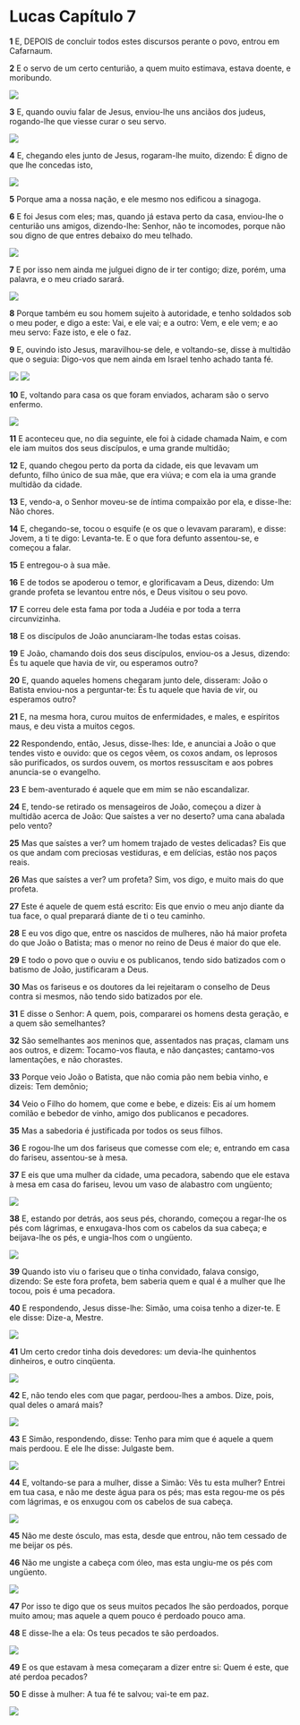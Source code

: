 # Lucas Capítulo 7

**1** 	E, DEPOIS de concluir todos estes discursos perante o povo, entrou em Cafarnaum.

**2** 	E o servo de um certo centurião, a quem muito estimava, estava doente, e moribundo.

![](../Images/SweetPublishing/42-7-2.jpg) 

**3** 	E, quando ouviu falar de Jesus, enviou-lhe uns anciãos dos judeus, rogando-lhe que viesse curar o seu servo.

![](../Images/SweetPublishing/42-7-3.jpg) 

**4** 	E, chegando eles junto de Jesus, rogaram-lhe muito, dizendo: É digno de que lhe concedas isto,

![](../Images/SweetPublishing/42-7-4.jpg) 

**5** 	Porque ama a nossa nação, e ele mesmo nos edificou a sinagoga.

**6** 	E foi Jesus com eles; mas, quando já estava perto da casa, enviou-lhe o centurião uns amigos, dizendo-lhe: Senhor, não te incomodes, porque não sou digno de que entres debaixo do meu telhado.

![](../Images/SweetPublishing/42-7-5.jpg) 

**7** 	E por isso nem ainda me julguei digno de ir ter contigo; dize, porém, uma palavra, e o meu criado sarará.

![](../Images/SweetPublishing/40-8-3.jpg) 

**8** 	Porque também eu sou homem sujeito à autoridade, e tenho soldados sob o meu poder, e digo a este: Vai, e ele vai; e a outro: Vem, e ele vem; e ao meu servo: Faze isto, e ele o faz.

**9** 	E, ouvindo isto Jesus, maravilhou-se dele, e voltando-se, disse à multidão que o seguia: Digo-vos que nem ainda em Israel tenho achado tanta fé.

![](../Images/SweetPublishing/42-7-7.jpg) ![](../Images/SweetPublishing/40-8-4.jpg) 

**10** 	E, voltando para casa os que foram enviados, acharam são o servo enfermo.

![](../Images/SweetPublishing/40-8-8.jpg) 

**11** 	E aconteceu que, no dia seguinte, ele foi à cidade chamada Naim, e com ele iam muitos dos seus discípulos, e uma grande multidão;

**12** 	E, quando chegou perto da porta da cidade, eis que levavam um defunto, filho único de sua mãe, que era viúva; e com ela ia uma grande multidão da cidade.

**13** 	E, vendo-a, o Senhor moveu-se de íntima compaixão por ela, e disse-lhe: Não chores.

**14** 	E, chegando-se, tocou o esquife (e os que o levavam pararam), e disse: Jovem, a ti te digo: Levanta-te. E o que fora defunto assentou-se, e começou a falar.

**15** 	E entregou-o à sua mãe.

**16** 	E de todos se apoderou o temor, e glorificavam a Deus, dizendo: Um grande profeta se levantou entre nós, e Deus visitou o seu povo.

**17** 	E correu dele esta fama por toda a Judéia e por toda a terra circunvizinha.

**18** 	E os discípulos de João anunciaram-lhe todas estas coisas.

**19** 	E João, chamando dois dos seus discípulos, enviou-os a Jesus, dizendo: És tu aquele que havia de vir, ou esperamos outro?

**20** 	E, quando aqueles homens chegaram junto dele, disseram: João o Batista enviou-nos a perguntar-te: És tu aquele que havia de vir, ou esperamos outro?

**21** 	E, na mesma hora, curou muitos de enfermidades, e males, e espíritos maus, e deu vista a muitos cegos.

**22** 	Respondendo, então, Jesus, disse-lhes: Ide, e anunciai a João o que tendes visto e ouvido: que os cegos vêem, os coxos andam, os leprosos são purificados, os surdos ouvem, os mortos ressuscitam e aos pobres anuncia-se o evangelho.

**23** 	E bem-aventurado é aquele que em mim se não escandalizar.

**24** 	E, tendo-se retirado os mensageiros de João, começou a dizer à multidão acerca de João: Que saístes a ver no deserto? uma cana abalada pelo vento?

**25** 	Mas que saístes a ver? um homem trajado de vestes delicadas? Eis que os que andam com preciosas vestiduras, e em delícias, estão nos paços reais.

**26** 	Mas que saístes a ver? um profeta? Sim, vos digo, e muito mais do que profeta.

**27** 	Este é aquele de quem está escrito: Eis que envio o meu anjo diante da tua face, o qual preparará diante de ti o teu caminho.

**28** 	E eu vos digo que, entre os nascidos de mulheres, não há maior profeta do que João o Batista; mas o menor no reino de Deus é maior do que ele.

**29** 	E todo o povo que o ouviu e os publicanos, tendo sido batizados com o batismo de João, justificaram a Deus.

**30** 	Mas os fariseus e os doutores da lei rejeitaram o conselho de Deus contra si mesmos, não tendo sido batizados por ele.

**31** 	E disse o Senhor: A quem, pois, compararei os homens desta geração, e a quem são semelhantes?

**32** 	São semelhantes aos meninos que, assentados nas praças, clamam uns aos outros, e dizem: Tocamo-vos flauta, e não dançastes; cantamo-vos lamentações, e não chorastes.

**33** 	Porque veio João o Batista, que não comia pão nem bebia vinho, e dizeis: Tem demônio;

**34** 	Veio o Filho do homem, que come e bebe, e dizeis: Eis aí um homem comilão e bebedor de vinho, amigo dos publicanos e pecadores.

**35** 	Mas a sabedoria é justificada por todos os seus filhos.

**36** 	E rogou-lhe um dos fariseus que comesse com ele; e, entrando em casa do fariseu, assentou-se à mesa.

**37** 	E eis que uma mulher da cidade, uma pecadora, sabendo que ele estava à mesa em casa do fariseu, levou um vaso de alabastro com ungüento;

![](../Images/SweetPublishing/42-7-10.jpg) 

**38** 	E, estando por detrás, aos seus pés, chorando, começou a regar-lhe os pés com lágrimas, e enxugava-lhos com os cabelos da sua cabeça; e beijava-lhe os pés, e ungia-lhos com o ungüento.

![](../Images/SweetPublishing/42-7-1.jpg) 

**39** 	Quando isto viu o fariseu que o tinha convidado, falava consigo, dizendo: Se este fora profeta, bem saberia quem e qual é a mulher que lhe tocou, pois é uma pecadora.

**40** 	E respondendo, Jesus disse-lhe: Simão, uma coisa tenho a dizer-te. E ele disse: Dize-a, Mestre.

![](../Images/SweetPublishing/42-7-11.jpg) 

**41** 	Um certo credor tinha dois devedores: um devia-lhe quinhentos dinheiros, e outro cinqüenta.

![](../Images/SweetPublishing/42-7-12.jpg) 

**42** 	E, não tendo eles com que pagar, perdoou-lhes a ambos. Dize, pois, qual deles o amará mais?

![](../Images/SweetPublishing/42-7-13.jpg) 

**43** 	E Simão, respondendo, disse: Tenho para mim que é aquele a quem mais perdoou. E ele lhe disse: Julgaste bem.

![](../Images/SweetPublishing/42-7-16.jpg) 

**44** 	E, voltando-se para a mulher, disse a Simão: Vês tu esta mulher? Entrei em tua casa, e não me deste água para os pés; mas esta regou-me os pés com lágrimas, e os enxugou com os cabelos de sua cabeça.

![](../Images/SweetPublishing/42-7-14.jpg) 

**45** 	Não me deste ósculo, mas esta, desde que entrou, não tem cessado de me beijar os pés.

**46** 	Não me ungiste a cabeça com óleo, mas esta ungiu-me os pés com ungüento.

![](../Images/SweetPublishing/42-7-17.jpg) 

**47** 	Por isso te digo que os seus muitos pecados lhe são perdoados, porque muito amou; mas aquele a quem pouco é perdoado pouco ama.

**48** 	E disse-lhe a ela: Os teus pecados te são perdoados.

![](../Images/SweetPublishing/42-7-15.jpg) 

**49** 	E os que estavam à mesa começaram a dizer entre si: Quem é este, que até perdoa pecados?

**50** 	E disse à mulher: A tua fé te salvou; vai-te em paz.

![](../Images/SweetPublishing/42-7-18.jpg) 

